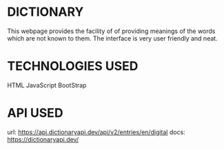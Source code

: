 # DICTIONARY

This webpage provides the facility of of providing meanings of the words which are not known to them.
The interface is very user friendly and neat.

# TECHNOLOGIES USED

HTML
JavaScript
BootStrap

# API USED

url: https://api.dictionaryapi.dev/api/v2/entries/en/digital
docs: https://dictionaryapi.dev/
